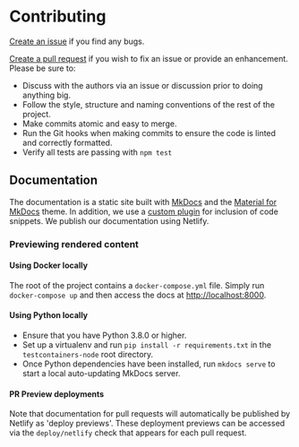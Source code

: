 # Contributing

[Create an issue](https://github.com/testcontainers/testcontainers-node/issues) if you find any bugs.

[Create a pull request](https://github.com/testcontainers/testcontainers-node/pulls) if you wish to fix an issue or provide an enhancement. Please be sure to:
* Discuss with the authors via an issue or discussion prior to doing anything big.
* Follow the style, structure and naming conventions of the rest of the project.
* Make commits atomic and easy to merge.
* Run the Git hooks when making commits to ensure the code is linted and correctly formatted.
* Verify all tests are passing with `npm test`

## Documentation

The documentation is a static site built with [MkDocs](https://www.mkdocs.org/) and the [Material for MkDocs](https://squidfunk.github.io/mkdocs-material/) theme. In addition, we use a [custom plugin](https://github.com/rnorth/mkdocs-codeinclude-plugin) for inclusion of code snippets. We publish our documentation using Netlify.

### Previewing rendered content

#### Using Docker locally

The root of the project contains a `docker-compose.yml` file. Simply run `docker-compose up` and then access the docs at [http://localhost:8000](http://localhost:8000).

#### Using Python locally

* Ensure that you have Python 3.8.0 or higher.
* Set up a virtualenv and run `pip install -r requirements.txt` in the `testcontainers-node` root directory.
* Once Python dependencies have been installed, run `mkdocs serve` to start a local auto-updating MkDocs server.

#### PR Preview deployments

Note that documentation for pull requests will automatically be published by Netlify as 'deploy previews'.
These deployment previews can be accessed via the `deploy/netlify` check that appears for each pull request.
